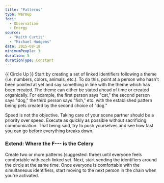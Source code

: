 ```yaml
---
title: "Patterns"
type: Warmup
foci:
  - Observation
  - Energy
source:
  - "Keith Curtis"
  - "Michael Hudgens"
date: 2015-08-18
minimumPeople: 3
duration: 5
durationType: Constant
---
```


{{ Circle Up }}
Start by creating a set of linked identifiers following a theme (i.e. numbers, colors, animals, etc.).
To do this, point at a person who hasn't been pointed at yet and say something in line with the theme which has been created.
The theme can either be stated ahead of time or created organically.
For example, the first person says "cat," the second person says "dog," the third person says "fish," etc. with the established pattern being pets created by the second choice of "dog."

Speed is not the objective.
Taking care of your scene partner should be a priority over speed.
Execute as quickly as possible without sacrificing communication.
That being said, try to push yourselves and see how fast you can go before everything breaks down.

### Extend: Where the F--- is the Celery

Create two or more patterns (suggested: three) until everyone feels comfortable with each linked set.
Next, start sending the identifiers around the circle at the same time.
Once everyone is comfortable with the simultaneous identifiers, start moving to the next person in the chain when you're activated.
